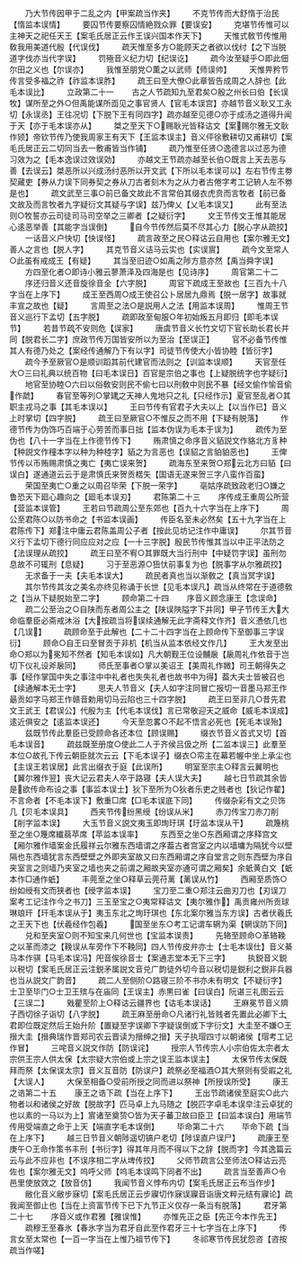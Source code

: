 <!-- { "loadSidebar": true } -->
　　乃大节传因甲于二乱之内【甲案疏当作夹】
　　不克节传而大舒惰于治民【惰监本误情】
　　要囚节传要察囚情絶戮众罪【要误安】
　　克堪节传惟可以主神天之祀任天王【案毛氏居正云作王误兴国本作天下】
　　天惟式敎节传惟用敎我用美道代殷【代误伐】
　　疏天惟至多方○能顾天之者欲以伐纣【之下当脱道字伐亦当代字误】
　　罚殛音义纪力切【纪误讫】
　　疏今汝至疑乎○即此佃尔田之义也【尔误亦】
　　我惟至朋党○薫之以武师【师误帅】
　　天惟畀矜节传言受多福之祚【祚监本误胙】
　　疏王曰至大僚○此章皆告成周之人辞也【此毛本误比】
　　立政第二十一
　　古之人节疏知九至君矣○殷之州长曰伯【长误牧】谋所至之外○但禹能谋所靣见之事官贤人【官毛本误宫】亦越节音义耿又工永切【永误丞】王往况切【下脱下王有同四字】疏亦越至见德○亦于成汤之道得升闻于天【亦于毛本误亦从】
　　桀之至天下○赐耿光皆释诂文【案赐尔雅无文耿作颎】帝钦节传乃使我周家王有天下【王监本误主】音义伻徐敷耕切又甫耕切【案毛氏居正云二切同当去一敷甫皆当作铺】
　　疏乃惟至任贤○逸德言以过恶为德习效为之【毛本逸误过效误効】
　　亦越文王节疏亦越至长伯○既言上天去恶与善【去误云】桀恶所以兴成汤纣恶所以开文武【下所以毛本误可以】左右节传主劵契藏吏【券从力误下同券契之券从刀古者刻木为之从力者古倦字考工记辀人左不劵是也】
　　疏文武至三事○前已备文故此不言常伯其缀衣虎贲而言牧者【前已备文故及而言牧者九字疑衍文其疑与字误】兹乃俾乂【乂毛本误又】
　　此有至法则○牧誓亦云司徒司马司空举之三卿者【之疑衍字】
　　文王节传文王惟其能居心逺恶举善【其能字当误倒】
　　自今节传然后莫不尽其心力【脱心字从疏挍】
　　一话音义户快切【快误怪】
　　疏言政至之民○释诂云自用也【案尔雅无文】善人之言也【脱人字】
　　其克节音义诘马云实也【实误賔】
　　疏今文至常人○此虽有戒成王【有疑】
　　其当至旧迹○如禹之陟方意亦然【禹当舜字误】
　　方四至化者○即诗小雅云蓼萧泽及四海是也【见诗序】
　　周官第二十二
　　序还归音义还音旋徐音全【六字脱】
　　周官下疏成王至故也【三百九十八字当在上序下】
　　成王至西周○成王使召公卜居居九鼎焉【脱一居字】故事就丰宣之故也【疑】
　　言周至之法○是説用人之法【用监本误周】
　　惟周王节音义巡行下孟切【五字脱】
　　疏即政至甸服○年初始叛五月即归【即毛本误节】
　　若昔节疏不安则危【误家】
　　唐虞节音义长竹文切下官长助长君长并同【脱君长二字】庶政节传万国皆安所以为至治【至误正】
　　官不必备节传惟其人有德乃处之【案经传通解乃下有以字】司徒节传使大小皆协睦【皆衍字】
　　疏今予至厥官○是顺训蹈其前代建官而法则之【训监本误顺】
　　天官至任大○三曰礼典以统百物【曰毛本误日】百官是宗伯之事也【上疑脱统字也字疑衍】
　　地官至协睦○六曰以俗敎安则民不偷七曰以刑敎中则民不暴【经文偷作愉音偷作虣】
　　春官至等列○掌建之天神人鬼地只之礼【只经作示】夏官至乱者○其职主戎马之事【其毛本误以】
　　王曰节传有官君子大夫以上【以当作已】音义上时掌切【四字脱】
　　疏王曰至厥官○不惟反之而不用【下疑有脱落】
　　作德节传为伪饰巧百端于心劳苦而事日拙【监本伪误为毛本于误为】
　　疏传为至伪也【八十一字当在上作德节传下】
　　贿肃慎之命序音义貊説文作貉北方豸种【种説文作穜本字以种为种稑字】貊之为言恶也【误貂之言貃貃恶也】
　　王俾节传以币贿赐肃慎之夷亡【夷亡误来贺】
　　疏海东至来贺○郑云北方曰貊【曰误白】遂通道云云于是肃慎氏来贺贡楛矢【国语无遂来贺三字八蛮作百蛮】
　　荣国至夷亡○重之以周召毕荣【下脱一荣字】
　　亳姑序疏致政老归○嫌之鲁恐天下廻心趣向之【廻毛本误刃】
　　君陈第二十三
　　序传成王重周公所营【营监本误管】
　　王若曰节疏周公至东郊也【百九十六字当在上序下】
　　周公至君陈○以防书命之【书监本误画】
　　传臣名至未必然矣【五十九字当在上君陈传下】郑注中庸云君陈盖周公子者【按此见坊记注作中庸误】
　　尔其节音义行下孟切下德行同应应对之应【一十三字脱】殷民节传惟其当以中正平法防之【法误理从疏挍】
　　疏王曰至不宥○其罪既大当行刑中【中疑罚字误】虽刑勿息故不可辄刑【息疑】
　　习于至恶源○狃忕前事复为也【脱事字从尔雅疏挍】
　　无求备于一夫【夫毛本误大】
　　疏民者真也当以渐敎之【真当冥字误】
　　其尔节传其汝之美名亦终见称诵于长世【见毛本误凡】疏当从终常在于道德敎之【当从下疑脱始至二字】
　　顾命第二十四
　　序音义顾念康王【念误命】
　　疏二公至治之○自陕而东者周公主之【陕误陜隘字下并同】甲子节传王大大命临羣臣必斋戒沐浴【大按疏当将误续通解无此字斋释文作齐】音义慿依几也【几误】
　　疏顾命至于此解也【二十二十四字当在上顾命传下至御事三字误衍】
　　顾命○自王曰至冒贡于非机【机当从监本依经文作几】
　　王大发至出命○郑以为冕知不然者【知毛本误如】凡大朝觐王位设黼扆【扆周礼作依音于岂切下仪礼设斧扆同】
　　师氏至事者○掌以美诏王【美周礼作媺】司王朝得失之事【经作掌国中失之事注中中礼者也失失礼者也故书中为得】葢大夫士皆被召也【续通解本无士字】
　　思夫人节音义【夫人如字注同冒亡报切一音墨马郑王作朂贡如字马郑王作赣音勅用切马云陷也三十四字脱】
　　疏王曰至非几○昔先君文王武王【君误公】代殷为主【代毛本误伐】言已常敬迎天之威命【威毛本误成】逺近俱安之【逺监本误还】
　　今天至忽畧○不起不悟言必死也【死毛本误殆】
　　兹既节传此羣臣已受顾命各还本位【顾误赐】
　　缀衣节音义首式又切【首毛本误音】
　　疏兹既至册度○使此二人于齐侯吕伋之所【二监本误三】此羣至本位○故孔下传云朝臣就次云云【下毛本误子】缀衣○帟主在幕若幄中坐上承尘也【主误王若误居】此言出缀衣于庭【此误所】
　　明室至宗主○释言云翼明也【翼尔雅作翌】丧大记云君夫人卒于路寝【夫人误大夫】
　　越七日节疏其余皆是欲传命布设之事【事监本误士】狄下至所为○狄者乐吏之贱者也【狄记作翟】不言命者【不毛本误下】敷重□席【□毛本误底下同】
　　传缀杂彩有文之贝饰几【贝毛本误具】
　　西夹节传纷黑绶【纷误从米】
　　赤刀传宝刀赤刀削【削字监本误】
　　大玉节音义説文夷玉即珣玗琪【玗监本误从干】
　　疏篾桃至之坐○篾席纎蒻苹席【苹监本误率】
　　东西至之坐○东西厢谓之序释宫文【厢尔雅作墙案金氏履祥云尔雅东西墙谓之序葢古者宫室之内以墙墉为隔犹今以壁隔也东西墙犹言东西壁壁之外即夹室故又曰东西厢谓之序自堂言之则东西壁为序自夹室言之则墙乃夹室之墙也夹之前谓之厢故夹室亦通可谓之厢矣】余蚔黄白文【蚔本作□通作蚔】
　　丰莞至之坐○释草云莞苻蓠【蓠误从竹】
　　西厢至质饰○纷如绶有文而狭者也【绶字监本误】
　　宝刀至二重○郑注云曲刃刀也【刃误刀案考工记注作今之书刀】三玉至宝之○夷常释诂文【夷尔雅作】禹贡雍州所贡球琳琅玕【玕毛本误从于】夷玉东北之珣玗琪也【东北案尔雅当东方误】古者伏羲氏之王天下也【伏羲经作包羲】
　　国至坐东○考工记谓车辋为渠【辋误防下同】
　　兑和至夹室○则不知宝来几何世也【宝监本误责】
　　先辂至顾命○革辂鞔之以革而漆之【鞔误从车旁作下不鞔同】四人节传皮弁亦士【士毛本误仕】音义綦马本作骐【马毛本误冯】戺音俟徐音士【案通志堂本无下三字】
　　执鋭音义鋭以税切【案毛氏居正云注鋭矛属説文音兑广韵徒外切今音以税切是鋭利之鋭非兵器也当从説文广韵音】
　　疏二人至侧阶○路寝三阶不书亦未有明文【不疑衍字】士卫至毕门○士卫王殡与在庙同【王误主】赤黒曰雀【曰误白】阮谌三礼图云云【三误二】
　　戣瞿至阶上○释诂云疆界也【诂毛本误话】
　　王麻冕节音义隮子西切徐子诣切【八字脱】
　　疏王麻至册命○凡诸行礼皆贱者先置此必卿下士君即位既定然后王始升阶【置疑至字误卿下字疑误倒或下字衍文】大圭至不嫌○王搢大圭【搢典瑞作晋郑司农云晋读为搢绅之搢】天子执瑁四寸以朝诸侯【瑁考工记作冒】
　　三咤音义説文作防【防误诧】
　　授宗人节传宗人小宗伯佐太宗者太宗供王宗人供太保【太宗疑大宗伯或上宗之误王监本误主】
　　太保节传太保既拜而祭【太保误太宗】音义互音防【防误户】疏祭必至福酒○其大祭则有受嘏之礼【大误人】
　　大保至相备○受前所授之同而进以祭神【所授误所受】
　　康王之诰第二十五
　　康王之诰下疏【当在上序下】
　　王出节疏诸侯至庭实○此六物者以和诸侯之好故【脱故字】匹马卓上九马随之【脱匹字卓毛本误皁注云卓犹的也以素的一马以为上】賔诸至奠贽○皆为天子蕃卫故曰臣卫【曰监本误白】用端节传用受端直之命于上天【端直字毛本误倒】
　　毕命第二十六
　　毕命下疏【当在上序下】
　　越三日节音义朝陟遥切镐户老切【陟误直户误尸】
　　疏康王至庚午○王命作策书丰刑【书衍字】得其年月而不得以下之辞【脱而字】今其逸篇云云与此不应非也【不误序相二字从埤传挍】
　　父师节疏言公至师法○释诂云亮佐也【案尔雅无文】呜呼父师【呜毛本误鸣下同者不出】
　　疏言当至善声○令邑里使放效之【放音仿】
　　我闻节音义悖布内切【案毛氏居正云布当作步】
　　敝化音义敝步寐切【案毛氏居正云步寱切作寐误寱音诣唐文粹元结有寱论】疏我闻至御止也【当在上资富节传下已下九节正义仅存一条当有脱落】
　　君牙第二十七
　　序音义或作君雅【雅误惟】
　　亦惟先正之臣【先正今本作先王】
　　疏穆王至春氷【春氷字当为君牙自此至作君牙三十七字当在上序下】
　　传言女至太常也【一百一字当在上惟乃祖节传下】
　　冬祁寒节传民犹怨咨【咨按疏当作嗟】
